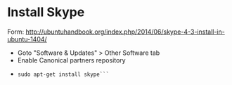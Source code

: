 Install Skype
=============

Form: <http://ubuntuhandbook.org/index.php/2014/06/skype-4-3-install-in-ubuntu-1404/>

- Goto "Software & Updates" >  Other Software tab
- Enable Canonical partners repository
- ```sudo apt-get update
  sudo apt-get install skype```
